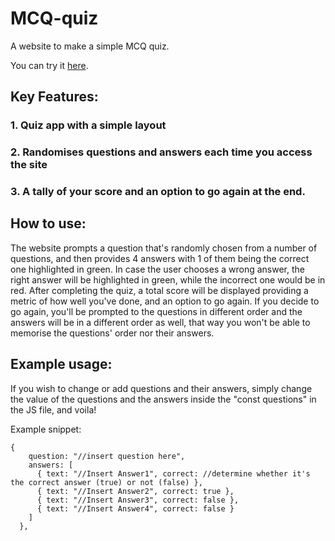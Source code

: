 # MCQ-quiz
A website to make a simple MCQ quiz.

You can try it [here](https://mcqquiz-test-1b1ab1.netlify.app/).

## Key Features:
### 1. Quiz app with a simple layout
### 2. Randomises questions and answers each time you access the site
### 3. A tally of your score and an option to go again at the end.

## How to use:
The website prompts a question that's randomly chosen from a number of questions, and then provides 4 answers with 1 of them being the correct one highlighted in green.
In case the user chooses a wrong answer, the right answer will be highlighted in green, while the incorrect one would be in red.
After completing the quiz, a total score will be displayed providing a metric of how well you've done, and an option to go again.
If you decide to go again, you'll be prompted to the questions in different order and the answers will be in a different order as well, that way you won't be able to memorise the questions' order nor their answers.

## Example usage:
If you wish to change or add questions and their answers, simply change the value of the questions and the answers inside the "const questions" in the JS file, and voila!

Example snippet:
```
{
    question: "//insert question here",
    answers: [
      { text: "//Insert Answer1", correct: //determine whether it's the correct answer (true) or not (false) },
      { text: "//Insert Answer2", correct: true },
      { text: "//Insert Answer3", correct: false },
      { text: "//Insert Answer4", correct: false }
    ]
  },
```
